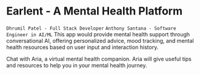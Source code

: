 # Earlent - A Mental Health Platform
`Dhrumil Patel - Full Stack Developer`
`Anthony Santana - Software Engineer in AI/ML`
 This app would provide mental health support through conversational AI, offering personalized advice, mood tracking, and mental health resources based on user input and interaction history.

 Chat with Aria, a virtual mental health companion. Aria will give useful tips and resources to help you in your mental health journey.